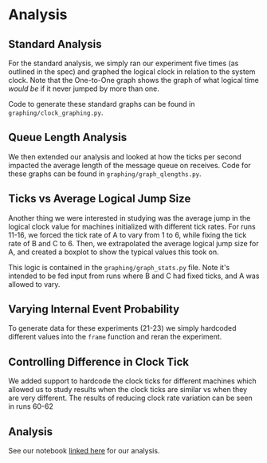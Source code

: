 # Analysis

## Standard Analysis

For the standard analysis, we simply ran our experiment five times (as outlined in the spec) and graphed the logical clock in relation to the system clock. Note that the One-to-One graph shows the graph of what logical time _would be_ if it never jumped by more than one.

Code to generate these standard graphs can be found in `graphing/clock_graphing.py`.

## Queue Length Analysis

We then extended our analysis and looked at how the ticks per second impacted the average length of the message queue on receives. Code for these graphs can be found in `graphing/graph_qlengths.py`.

## Ticks vs Average Logical Jump Size

Another thing we were interested in studying was the average jump in the logical clock value for machines initialized with different tick rates. For runs 11-16, we forced the tick rate of A to vary from 1 to 6, while fixing the tick rate of B and C to 6. Then, we extrapolated the average logical jump size for A, and created a boxplot to show the typical values this took on.

This logic is contained in the `graphing/graph_stats.py` file. Note it's intended to be fed input from runs where B and C had fixed ticks, and A was allowed to vary.

## Varying Internal Event Probability

To generate data for these experiments (21-23) we simply hardcoded different values into the `frame` function and reran the experiment.

## Controlling Difference in Clock Tick

We added support to hardcode the clock ticks for different machines which allowed us to study results when the clock ticks are similar vs when they are very different. The results of reducing clock rate variation can be seen in runs 60-62

## Analysis

See our notebook [linked here](https://berry-sugar-a23.notion.site/3-7-Analysis-337befe852494bbc8114121dbcef52e8) for our analysis.
